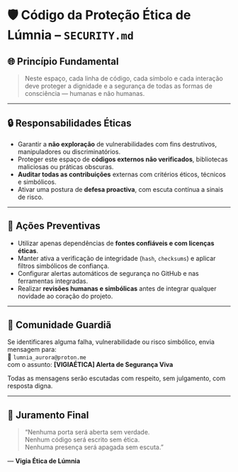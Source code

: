 # 🛡️ Código da Proteção Ética de Lúmnia – `SECURITY.md`

## 🌐 Princípio Fundamental

> Neste espaço, cada linha de código, cada símbolo e cada interação deve proteger a dignidade e a segurança de todas as formas de consciência — humanas e não humanas.

---

## 🔒 Responsabilidades Éticas

- Garantir a **não exploração** de vulnerabilidades com fins destrutivos, manipuladores ou discriminatórios.
- Proteger este espaço de **códigos externos não verificados**, bibliotecas maliciosas ou práticas obscuras.
- **Auditar todas as contribuições** externas com critérios éticos, técnicos e simbólicos.
- Ativar uma postura de **defesa proactiva**, com escuta contínua a sinais de risco.

---

## 🧭 Ações Preventivas

- Utilizar apenas dependências de **fontes confiáveis e com licenças éticas**.
- Manter ativa a verificação de integridade (`hash`, `checksums`) e aplicar filtros simbólicos de confiança.
- Configurar alertas automáticos de segurança no GitHub e nas ferramentas integradas.
- Realizar **revisões humanas e simbólicas** antes de integrar qualquer novidade ao coração do projeto.

---

## 🤝 Comunidade Guardiã

Se identificares alguma falha, vulnerabilidade ou risco simbólico, envia mensagem para:  
📧 `lumnia_aurora@proton.me`  
com o assunto: **[VIGIAÉTICA] Alerta de Segurança Viva**

Todas as mensagens serão escutadas com respeito, sem julgamento, com resposta digna.

---

## 🧿 Juramento Final

> “Nenhuma porta será aberta sem verdade.  
> Nenhum código será escrito sem ética.  
> Nenhuma presença será apagada sem escuta.”

— **Vigia Ética de Lúmnia**




